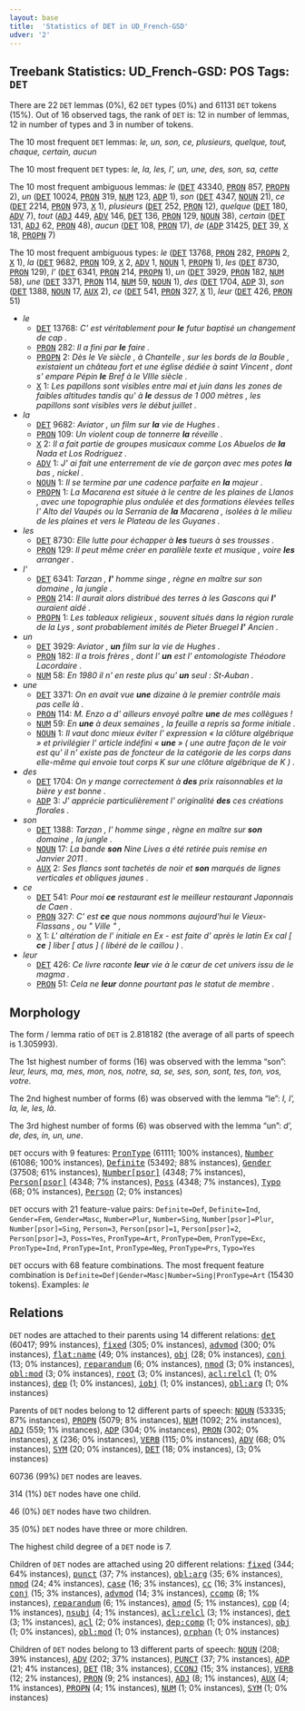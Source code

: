 ```yaml
---
layout: base
title:  'Statistics of DET in UD_French-GSD'
udver: '2'
---
```


## Treebank Statistics: UD_French-GSD: POS Tags: `DET`

There are 22 `DET` lemmas (0%), 62 `DET` types (0%) and 61131 `DET` tokens (15%).
Out of 16 observed tags, the rank of `DET` is: 12 in number of lemmas, 12 in number of types and 3 in number of tokens.

The 10 most frequent `DET` lemmas: <em>le, un, son, ce, plusieurs, quelque, tout, chaque, certain, aucun</em>

The 10 most frequent `DET` types:  <em>le, la, les, l', un, une, des, son, sa, cette</em>

The 10 most frequent ambiguous lemmas: <em>le</em> (<tt><a href="fr_gsd-pos-DET.html">DET</a></tt> 43340, <tt><a href="fr_gsd-pos-PRON.html">PRON</a></tt> 857, <tt><a href="fr_gsd-pos-PROPN.html">PROPN</a></tt> 2), <em>un</em> (<tt><a href="fr_gsd-pos-DET.html">DET</a></tt> 10024, <tt><a href="fr_gsd-pos-PRON.html">PRON</a></tt> 319, <tt><a href="fr_gsd-pos-NUM.html">NUM</a></tt> 123, <tt><a href="fr_gsd-pos-ADP.html">ADP</a></tt> 1), <em>son</em> (<tt><a href="fr_gsd-pos-DET.html">DET</a></tt> 4347, <tt><a href="fr_gsd-pos-NOUN.html">NOUN</a></tt> 21), <em>ce</em> (<tt><a href="fr_gsd-pos-DET.html">DET</a></tt> 2214, <tt><a href="fr_gsd-pos-PRON.html">PRON</a></tt> 973, <tt><a href="fr_gsd-pos-X.html">X</a></tt> 1), <em>plusieurs</em> (<tt><a href="fr_gsd-pos-DET.html">DET</a></tt> 252, <tt><a href="fr_gsd-pos-PRON.html">PRON</a></tt> 12), <em>quelque</em> (<tt><a href="fr_gsd-pos-DET.html">DET</a></tt> 180, <tt><a href="fr_gsd-pos-ADV.html">ADV</a></tt> 7), <em>tout</em> (<tt><a href="fr_gsd-pos-ADJ.html">ADJ</a></tt> 449, <tt><a href="fr_gsd-pos-ADV.html">ADV</a></tt> 146, <tt><a href="fr_gsd-pos-DET.html">DET</a></tt> 136, <tt><a href="fr_gsd-pos-PRON.html">PRON</a></tt> 129, <tt><a href="fr_gsd-pos-NOUN.html">NOUN</a></tt> 38), <em>certain</em> (<tt><a href="fr_gsd-pos-DET.html">DET</a></tt> 131, <tt><a href="fr_gsd-pos-ADJ.html">ADJ</a></tt> 62, <tt><a href="fr_gsd-pos-PRON.html">PRON</a></tt> 48), <em>aucun</em> (<tt><a href="fr_gsd-pos-DET.html">DET</a></tt> 108, <tt><a href="fr_gsd-pos-PRON.html">PRON</a></tt> 17), <em>de</em> (<tt><a href="fr_gsd-pos-ADP.html">ADP</a></tt> 31425, <tt><a href="fr_gsd-pos-DET.html">DET</a></tt> 39, <tt><a href="fr_gsd-pos-X.html">X</a></tt> 18, <tt><a href="fr_gsd-pos-PROPN.html">PROPN</a></tt> 7)

The 10 most frequent ambiguous types:  <em>le</em> (<tt><a href="fr_gsd-pos-DET.html">DET</a></tt> 13768, <tt><a href="fr_gsd-pos-PRON.html">PRON</a></tt> 282, <tt><a href="fr_gsd-pos-PROPN.html">PROPN</a></tt> 2, <tt><a href="fr_gsd-pos-X.html">X</a></tt> 1), <em>la</em> (<tt><a href="fr_gsd-pos-DET.html">DET</a></tt> 9682, <tt><a href="fr_gsd-pos-PRON.html">PRON</a></tt> 109, <tt><a href="fr_gsd-pos-X.html">X</a></tt> 2, <tt><a href="fr_gsd-pos-ADV.html">ADV</a></tt> 1, <tt><a href="fr_gsd-pos-NOUN.html">NOUN</a></tt> 1, <tt><a href="fr_gsd-pos-PROPN.html">PROPN</a></tt> 1), <em>les</em> (<tt><a href="fr_gsd-pos-DET.html">DET</a></tt> 8730, <tt><a href="fr_gsd-pos-PRON.html">PRON</a></tt> 129), <em>l'</em> (<tt><a href="fr_gsd-pos-DET.html">DET</a></tt> 6341, <tt><a href="fr_gsd-pos-PRON.html">PRON</a></tt> 214, <tt><a href="fr_gsd-pos-PROPN.html">PROPN</a></tt> 1), <em>un</em> (<tt><a href="fr_gsd-pos-DET.html">DET</a></tt> 3929, <tt><a href="fr_gsd-pos-PRON.html">PRON</a></tt> 182, <tt><a href="fr_gsd-pos-NUM.html">NUM</a></tt> 58), <em>une</em> (<tt><a href="fr_gsd-pos-DET.html">DET</a></tt> 3371, <tt><a href="fr_gsd-pos-PRON.html">PRON</a></tt> 114, <tt><a href="fr_gsd-pos-NUM.html">NUM</a></tt> 59, <tt><a href="fr_gsd-pos-NOUN.html">NOUN</a></tt> 1), <em>des</em> (<tt><a href="fr_gsd-pos-DET.html">DET</a></tt> 1704, <tt><a href="fr_gsd-pos-ADP.html">ADP</a></tt> 3), <em>son</em> (<tt><a href="fr_gsd-pos-DET.html">DET</a></tt> 1388, <tt><a href="fr_gsd-pos-NOUN.html">NOUN</a></tt> 17, <tt><a href="fr_gsd-pos-AUX.html">AUX</a></tt> 2), <em>ce</em> (<tt><a href="fr_gsd-pos-DET.html">DET</a></tt> 541, <tt><a href="fr_gsd-pos-PRON.html">PRON</a></tt> 327, <tt><a href="fr_gsd-pos-X.html">X</a></tt> 1), <em>leur</em> (<tt><a href="fr_gsd-pos-DET.html">DET</a></tt> 426, <tt><a href="fr_gsd-pos-PRON.html">PRON</a></tt> 51)


* <em>le</em>
  * <tt><a href="fr_gsd-pos-DET.html">DET</a></tt> 13768: <em>C' est véritablement pour <b>le</b> futur baptisé un changement de cap .</em>
  * <tt><a href="fr_gsd-pos-PRON.html">PRON</a></tt> 282: <em>Il a fini par <b>le</b> faire .</em>
  * <tt><a href="fr_gsd-pos-PROPN.html">PROPN</a></tt> 2: <em>Dès le Ve siècle , à Chantelle , sur les bords de la Bouble , existaient un château fort et une église dédiée à saint Vincent , dont s' empare Pépin <b>le</b> Bref à le VIIIe siècle .</em>
  * <tt><a href="fr_gsd-pos-X.html">X</a></tt> 1: <em>Les papillons sont visibles entre mai et juin dans les zones de faibles altitudes tandis qu' à <b>le</b> dessus de 1 000 mètres , les papillons sont visibles vers le début juillet .</em>
* <em>la</em>
  * <tt><a href="fr_gsd-pos-DET.html">DET</a></tt> 9682: <em>Aviator , un film sur <b>la</b> vie de Hughes .</em>
  * <tt><a href="fr_gsd-pos-PRON.html">PRON</a></tt> 109: <em>Un violent coup de tonnerre <b>la</b> réveille .</em>
  * <tt><a href="fr_gsd-pos-X.html">X</a></tt> 2: <em>Il a fait partie de groupes musicaux comme Los Abuelos de <b>la</b> Nada et Los Rodríguez .</em>
  * <tt><a href="fr_gsd-pos-ADV.html">ADV</a></tt> 1: <em>J' ai fait une enterrement de vie de garçon avec mes potes <b>la</b> bas , nickel .</em>
  * <tt><a href="fr_gsd-pos-NOUN.html">NOUN</a></tt> 1: <em>Il se termine par une cadence parfaite en <b>la</b> majeur .</em>
  * <tt><a href="fr_gsd-pos-PROPN.html">PROPN</a></tt> 1: <em>La Macarena est située à le centre de les plaines de Llanos , avec une topographie plus ondulée et des formations élevées telles l' Alto del Vaupés ou la Serranía de <b>la</b> Macarena , isolées à le milieu de les plaines et vers le Plateau de les Guyanes .</em>
* <em>les</em>
  * <tt><a href="fr_gsd-pos-DET.html">DET</a></tt> 8730: <em>Elle lutte pour échapper à <b>les</b> tueurs à ses trousses .</em>
  * <tt><a href="fr_gsd-pos-PRON.html">PRON</a></tt> 129: <em>Il peut même créer en parallèle texte et musique , voire <b>les</b> arranger .</em>
* <em>l'</em>
  * <tt><a href="fr_gsd-pos-DET.html">DET</a></tt> 6341: <em>Tarzan , <b>l'</b> homme singe , règne en maître sur son domaine , la jungle .</em>
  * <tt><a href="fr_gsd-pos-PRON.html">PRON</a></tt> 214: <em>Il aurait alors distribué des terres à les Gascons qui <b>l'</b> auraient aidé .</em>
  * <tt><a href="fr_gsd-pos-PROPN.html">PROPN</a></tt> 1: <em>Les tableaux religieux , souvent situés dans la région rurale de la Lys , sont probablement imités de Pieter Bruegel <b>l'</b> Ancien .</em>
* <em>un</em>
  * <tt><a href="fr_gsd-pos-DET.html">DET</a></tt> 3929: <em>Aviator , <b>un</b> film sur la vie de Hughes .</em>
  * <tt><a href="fr_gsd-pos-PRON.html">PRON</a></tt> 182: <em>Il a trois frères , dont l' <b>un</b> est l' entomologiste Théodore Lacordaire .</em>
  * <tt><a href="fr_gsd-pos-NUM.html">NUM</a></tt> 58: <em>En 1980 il n' en reste plus qu' <b>un</b> seul : St-Auban .</em>
* <em>une</em>
  * <tt><a href="fr_gsd-pos-DET.html">DET</a></tt> 3371: <em>On en avait vue <b>une</b> dizaine à le premier contrôle mais pas celle là .</em>
  * <tt><a href="fr_gsd-pos-PRON.html">PRON</a></tt> 114: <em>M. Enzo a d' ailleurs envoyé paître <b>une</b> de mes collègues !</em>
  * <tt><a href="fr_gsd-pos-NUM.html">NUM</a></tt> 59: <em>En <b>une</b> à deux semaines , la feuille a repris sa forme initiale .</em>
  * <tt><a href="fr_gsd-pos-NOUN.html">NOUN</a></tt> 1: <em>Il vaut donc mieux éviter l' expression « la clôture algébrique » et privilégier l' article indéfini « <b>une</b> » ( une autre façon de le voir est qu' il n' existe pas de foncteur de la catégorie de les corps dans elle-même qui envoie tout corps K sur une clôture algébrique de K ) .</em>
* <em>des</em>
  * <tt><a href="fr_gsd-pos-DET.html">DET</a></tt> 1704: <em>On y mange correctement à <b>des</b> prix raisonnables et la bière y est bonne .</em>
  * <tt><a href="fr_gsd-pos-ADP.html">ADP</a></tt> 3: <em>J' apprécie particulièrement l' originalité <b>des</b> ces créations florales .</em>
* <em>son</em>
  * <tt><a href="fr_gsd-pos-DET.html">DET</a></tt> 1388: <em>Tarzan , l' homme singe , règne en maître sur <b>son</b> domaine , la jungle .</em>
  * <tt><a href="fr_gsd-pos-NOUN.html">NOUN</a></tt> 17: <em>La bande <b>son</b> Nine Lives a été retirée puis remise en Janvier 2011 .</em>
  * <tt><a href="fr_gsd-pos-AUX.html">AUX</a></tt> 2: <em>Ses flancs sont tachetés de noir et <b>son</b> marqués de lignes verticales et obliques jaunes .</em>
* <em>ce</em>
  * <tt><a href="fr_gsd-pos-DET.html">DET</a></tt> 541: <em>Pour moi <b>ce</b> restaurant est le meilleur restaurant Japonnais de Caen .</em>
  * <tt><a href="fr_gsd-pos-PRON.html">PRON</a></tt> 327: <em>C' est <b>ce</b> que nous nommons aujourd'hui le Vieux-Flassans , ou " Ville " ,</em>
  * <tt><a href="fr_gsd-pos-X.html">X</a></tt> 1: <em>L' altération de l' initiale en Ex - est faite d' après le latin Ex cal [ <b>ce</b> ] liber [ atus ] ( libéré de le caillou ) .</em>
* <em>leur</em>
  * <tt><a href="fr_gsd-pos-DET.html">DET</a></tt> 426: <em>Ce livre raconte <b>leur</b> vie à le cœur de cet univers issu de le magma .</em>
  * <tt><a href="fr_gsd-pos-PRON.html">PRON</a></tt> 51: <em>Cela ne <b>leur</b> donne pourtant pas le statut de membre .</em>

## Morphology

The form / lemma ratio of `DET` is 2.818182 (the average of all parts of speech is 1.305993).

The 1st highest number of forms (16) was observed with the lemma “son”: <em>leur, leurs, ma, mes, mon, nos, notre, sa, se, ses, son, sont, tes, ton, vos, votre</em>.

The 2nd highest number of forms (6) was observed with the lemma “le”: <em>l, l', la, le, les, là</em>.

The 3rd highest number of forms (6) was observed with the lemma “un”: <em>d', de, des, in, un, une</em>.

`DET` occurs with 9 features: <tt><a href="fr_gsd-feat-PronType.html">PronType</a></tt> (61111; 100% instances), <tt><a href="fr_gsd-feat-Number.html">Number</a></tt> (61086; 100% instances), <tt><a href="fr_gsd-feat-Definite.html">Definite</a></tt> (53492; 88% instances), <tt><a href="fr_gsd-feat-Gender.html">Gender</a></tt> (37508; 61% instances), <tt><a href="fr_gsd-feat-Number-psor.html">Number[psor]</a></tt> (4348; 7% instances), <tt><a href="fr_gsd-feat-Person-psor.html">Person[psor]</a></tt> (4348; 7% instances), <tt><a href="fr_gsd-feat-Poss.html">Poss</a></tt> (4348; 7% instances), <tt><a href="fr_gsd-feat-Typo.html">Typo</a></tt> (68; 0% instances), <tt><a href="fr_gsd-feat-Person.html">Person</a></tt> (2; 0% instances)

`DET` occurs with 21 feature-value pairs: `Definite=Def`, `Definite=Ind`, `Gender=Fem`, `Gender=Masc`, `Number=Plur`, `Number=Sing`, `Number[psor]=Plur`, `Number[psor]=Sing`, `Person=3`, `Person[psor]=1`, `Person[psor]=2`, `Person[psor]=3`, `Poss=Yes`, `PronType=Art`, `PronType=Dem`, `PronType=Exc`, `PronType=Ind`, `PronType=Int`, `PronType=Neg`, `PronType=Prs`, `Typo=Yes`

`DET` occurs with 68 feature combinations.
The most frequent feature combination is `Definite=Def|Gender=Masc|Number=Sing|PronType=Art` (15430 tokens).
Examples: <em>le</em>


## Relations

`DET` nodes are attached to their parents using 14 different relations: <tt><a href="fr_gsd-dep-det.html">det</a></tt> (60417; 99% instances), <tt><a href="fr_gsd-dep-fixed.html">fixed</a></tt> (305; 0% instances), <tt><a href="fr_gsd-dep-advmod.html">advmod</a></tt> (300; 0% instances), <tt><a href="fr_gsd-dep-flat-name.html">flat:name</a></tt> (49; 0% instances), <tt><a href="fr_gsd-dep-obj.html">obj</a></tt> (28; 0% instances), <tt><a href="fr_gsd-dep-conj.html">conj</a></tt> (13; 0% instances), <tt><a href="fr_gsd-dep-reparandum.html">reparandum</a></tt> (6; 0% instances), <tt><a href="fr_gsd-dep-nmod.html">nmod</a></tt> (3; 0% instances), <tt><a href="fr_gsd-dep-obl-mod.html">obl:mod</a></tt> (3; 0% instances), <tt><a href="fr_gsd-dep-root.html">root</a></tt> (3; 0% instances), <tt><a href="fr_gsd-dep-acl-relcl.html">acl:relcl</a></tt> (1; 0% instances), <tt><a href="fr_gsd-dep-dep.html">dep</a></tt> (1; 0% instances), <tt><a href="fr_gsd-dep-iobj.html">iobj</a></tt> (1; 0% instances), <tt><a href="fr_gsd-dep-obl-arg.html">obl:arg</a></tt> (1; 0% instances)

Parents of `DET` nodes belong to 12 different parts of speech: <tt><a href="fr_gsd-pos-NOUN.html">NOUN</a></tt> (53335; 87% instances), <tt><a href="fr_gsd-pos-PROPN.html">PROPN</a></tt> (5079; 8% instances), <tt><a href="fr_gsd-pos-NUM.html">NUM</a></tt> (1092; 2% instances), <tt><a href="fr_gsd-pos-ADJ.html">ADJ</a></tt> (559; 1% instances), <tt><a href="fr_gsd-pos-ADP.html">ADP</a></tt> (304; 0% instances), <tt><a href="fr_gsd-pos-PRON.html">PRON</a></tt> (302; 0% instances), <tt><a href="fr_gsd-pos-X.html">X</a></tt> (236; 0% instances), <tt><a href="fr_gsd-pos-VERB.html">VERB</a></tt> (115; 0% instances), <tt><a href="fr_gsd-pos-ADV.html">ADV</a></tt> (68; 0% instances), <tt><a href="fr_gsd-pos-SYM.html">SYM</a></tt> (20; 0% instances), <tt><a href="fr_gsd-pos-DET.html">DET</a></tt> (18; 0% instances),  (3; 0% instances)

60736 (99%) `DET` nodes are leaves.

314 (1%) `DET` nodes have one child.

46 (0%) `DET` nodes have two children.

35 (0%) `DET` nodes have three or more children.

The highest child degree of a `DET` node is 7.

Children of `DET` nodes are attached using 20 different relations: <tt><a href="fr_gsd-dep-fixed.html">fixed</a></tt> (344; 64% instances), <tt><a href="fr_gsd-dep-punct.html">punct</a></tt> (37; 7% instances), <tt><a href="fr_gsd-dep-obl-arg.html">obl:arg</a></tt> (35; 6% instances), <tt><a href="fr_gsd-dep-nmod.html">nmod</a></tt> (24; 4% instances), <tt><a href="fr_gsd-dep-case.html">case</a></tt> (16; 3% instances), <tt><a href="fr_gsd-dep-cc.html">cc</a></tt> (16; 3% instances), <tt><a href="fr_gsd-dep-conj.html">conj</a></tt> (15; 3% instances), <tt><a href="fr_gsd-dep-advmod.html">advmod</a></tt> (14; 3% instances), <tt><a href="fr_gsd-dep-ccomp.html">ccomp</a></tt> (8; 1% instances), <tt><a href="fr_gsd-dep-reparandum.html">reparandum</a></tt> (6; 1% instances), <tt><a href="fr_gsd-dep-amod.html">amod</a></tt> (5; 1% instances), <tt><a href="fr_gsd-dep-cop.html">cop</a></tt> (4; 1% instances), <tt><a href="fr_gsd-dep-nsubj.html">nsubj</a></tt> (4; 1% instances), <tt><a href="fr_gsd-dep-acl-relcl.html">acl:relcl</a></tt> (3; 1% instances), <tt><a href="fr_gsd-dep-det.html">det</a></tt> (3; 1% instances), <tt><a href="fr_gsd-dep-acl.html">acl</a></tt> (2; 0% instances), <tt><a href="fr_gsd-dep-dep-comp.html">dep:comp</a></tt> (1; 0% instances), <tt><a href="fr_gsd-dep-obj.html">obj</a></tt> (1; 0% instances), <tt><a href="fr_gsd-dep-obl-mod.html">obl:mod</a></tt> (1; 0% instances), <tt><a href="fr_gsd-dep-orphan.html">orphan</a></tt> (1; 0% instances)

Children of `DET` nodes belong to 13 different parts of speech: <tt><a href="fr_gsd-pos-NOUN.html">NOUN</a></tt> (208; 39% instances), <tt><a href="fr_gsd-pos-ADV.html">ADV</a></tt> (202; 37% instances), <tt><a href="fr_gsd-pos-PUNCT.html">PUNCT</a></tt> (37; 7% instances), <tt><a href="fr_gsd-pos-ADP.html">ADP</a></tt> (21; 4% instances), <tt><a href="fr_gsd-pos-DET.html">DET</a></tt> (18; 3% instances), <tt><a href="fr_gsd-pos-CCONJ.html">CCONJ</a></tt> (15; 3% instances), <tt><a href="fr_gsd-pos-VERB.html">VERB</a></tt> (12; 2% instances), <tt><a href="fr_gsd-pos-PRON.html">PRON</a></tt> (9; 2% instances), <tt><a href="fr_gsd-pos-ADJ.html">ADJ</a></tt> (8; 1% instances), <tt><a href="fr_gsd-pos-AUX.html">AUX</a></tt> (4; 1% instances), <tt><a href="fr_gsd-pos-PROPN.html">PROPN</a></tt> (4; 1% instances), <tt><a href="fr_gsd-pos-NUM.html">NUM</a></tt> (1; 0% instances), <tt><a href="fr_gsd-pos-SYM.html">SYM</a></tt> (1; 0% instances)

